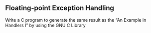 ## Floating-point Exception Handling
Write a C program to generate the same result 
as the “An Example in Handlers I” by using the GNU C Library
